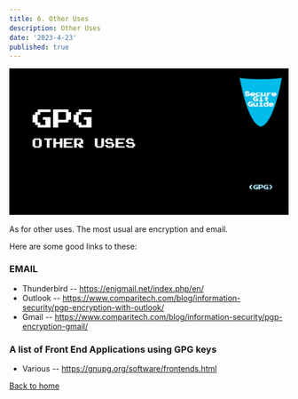 ```yaml
---
title: 6. Other Uses
description: Other Uses
date: '2023-4-23'
published: true
---
```


![HEADER IMAGE](docs/media/HEADER/GitHub-Repo-SecureGitGuide-ART-006.jpg)

As for other uses.
The most usual are encryption and email.

Here are some good links to these:

### EMAIL

- Thunderbird -- <https://enigmail.net/index.php/en/>
- Outlook -- <https://www.comparitech.com/blog/information-security/pgp-encryption-with-outlook/>
- Gmail -- <https://www.comparitech.com/blog/information-security/pgp-encryption-gmail/>

### A list of Front End Applications using GPG keys

- Various -- <https://gnupg.org/software/frontends.html>

[Back to home](/)
